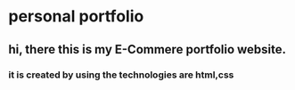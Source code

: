 # personal portfolio
## hi, there this is my E-Commere portfolio website.
### it is created by using the technologies are html,css
